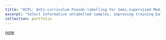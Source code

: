 ```yaml
---
title: "ACPL: Anti-curriculum Pseudo-labelling for Semi-supervised Medical Image Classification"
excerpt: "Select informative unlabelled samples, improving training balance and allowing the model to work for both multi-label and multi-class problems, and to estimate pseudo labels by an accurate ensemble of classifiers (2023/09/04)<br/>"
collection: portfolio
---
```


[note](http://xtwusamantha.github.io/files/ACPL.pdf)
